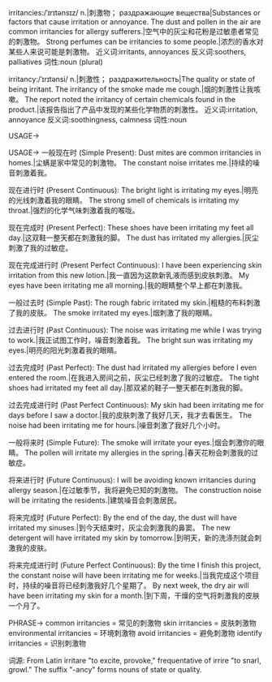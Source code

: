 irritancies:/ˈɪrɪtənsɪz/
n.|刺激物； раздражающие вещества|Substances or factors that cause irritation or annoyance.
The dust and pollen in the air are common irritancies for allergy sufferers.|空气中的灰尘和花粉是过敏患者常见的刺激物。
Strong perfumes can be irritancies to some people.|浓烈的香水对某些人来说可能是刺激物。
近义词:irritants, annoyances
反义词:soothers, palliatives
词性:noun (plural)

irritancy:/ˈɪrɪtənsi/
n.|刺激性； раздражительность|The quality or state of being irritant.
The irritancy of the smoke made me cough.|烟的刺激性让我咳嗽。
The report noted the irritancy of certain chemicals found in the product.|该报告指出了产品中发现的某些化学物质的刺激性。
近义词:irritation, annoyance
反义词:soothingness, calmness
词性:noun

USAGE->

USAGE->
一般现在时 (Simple Present):
Dust mites are common irritancies in homes.|尘螨是家中常见的刺激物。
The constant noise irritates me.|持续的噪音刺激着我。

现在进行时 (Present Continuous):
The bright light is irritating my eyes.|明亮的光线刺激着我的眼睛。
The strong smell of chemicals is irritating my throat.|强烈的化学气味刺激着我的喉咙。

现在完成时 (Present Perfect):
These shoes have been irritating my feet all day.|这双鞋一整天都在刺激我的脚。
The dust has irritated my allergies.|灰尘刺激了我的过敏症。

现在完成进行时 (Present Perfect Continuous):
I have been experiencing skin irritation from this new lotion.|我一直因为这款新乳液而感到皮肤刺激。
My eyes have been irritating me all morning.|我的眼睛整个早上都在刺激我。


一般过去时 (Simple Past):
The rough fabric irritated my skin.|粗糙的布料刺激了我的皮肤。
The smoke irritated my eyes.|烟刺激了我的眼睛。

过去进行时 (Past Continuous):
The noise was irritating me while I was trying to work.|我正试图工作时，噪音刺激着我。
The bright sun was irritating my eyes.|明亮的阳光刺激着我的眼睛。


过去完成时 (Past Perfect):
The dust had irritated my allergies before I even entered the room.|在我进入房间之前，灰尘已经刺激了我的过敏症。
The tight shoes had irritated my feet all day.|那双紧的鞋子一整天都在刺激我的脚。

过去完成进行时 (Past Perfect Continuous):
My skin had been irritating me for days before I saw a doctor.|我的皮肤刺激了我好几天，我才去看医生。
The noise had been irritating me for hours.|噪音刺激了我好几个小时。

一般将来时 (Simple Future):
The smoke will irritate your eyes.|烟会刺激你的眼睛。
The pollen will irritate my allergies in the spring.|春天花粉会刺激我的过敏症。

将来进行时 (Future Continuous):
I will be avoiding known irritancies during allergy season.|在过敏季节，我将避免已知的刺激物。
The construction noise will be irritating the residents.|建筑噪音会刺激居民。

将来完成时 (Future Perfect):
By the end of the day, the dust will have irritated my sinuses.|到今天结束时，灰尘会刺激我的鼻窦。
The new detergent will have irritated my skin by tomorrow.|到明天，新的洗涤剂就会刺激我的皮肤。

将来完成进行时 (Future Perfect Continuous):
By the time I finish this project, the constant noise will have been irritating me for weeks.|当我完成这个项目时，持续的噪音将已经刺激我好几个星期了。
By next week, the dry air will have been irritating my skin for a month.|到下周，干燥的空气将刺激我的皮肤一个月了。



PHRASE->
common irritancies = 常见的刺激物
skin irritancies = 皮肤刺激物
environmental irritancies = 环境刺激物
avoid irritancies = 避免刺激物
identify irritancies = 识别刺激物


词源: From Latin irritare "to excite, provoke," frequentative of irrire "to snarl, growl."  The suffix "-ancy" forms nouns of state or quality.
